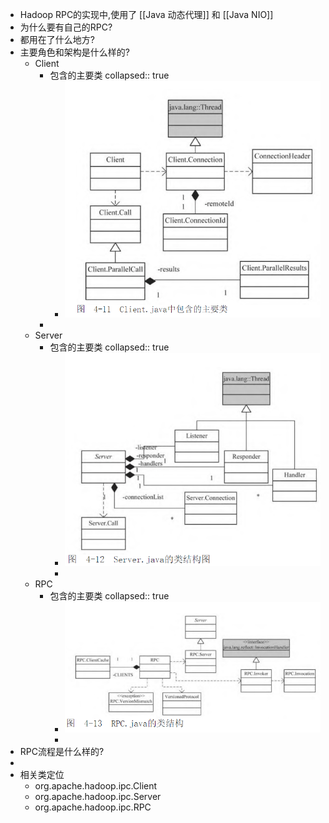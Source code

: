 - Hadoop RPC的实现中,使用了 [[Java 动态代理]] 和 [[Java NIO]]
- 为什么要有自己的RPC?
- 都用在了什么地方?
- 主要角色和架构是什么样的?
	- Client
		- 包含的主要类 
		  collapsed:: true
			- ![image.png](../assets/image_1649667679834_0.png)
		-
	- Server
		- 包含的主要类 
		  collapsed:: true
			- ![image.png](../assets/image_1649667716473_0.png)
			-
	- RPC
		- 包含的主要类 
		  collapsed:: true
			- ![image.png](../assets/image_1649667735794_0.png)
			-
- RPC流程是什么样的?
-
- 相关类定位
	- org.apache.hadoop.ipc.Client
	- org.apache.hadoop.ipc.Server
	- org.apache.hadoop.ipc.RPC